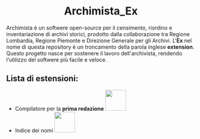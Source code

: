 <h1 align="center"> Archimista_Ex </h1>
<p>
  Archimista è un softwere open-source per il censimento, riordino e inventariazione di archivi storici, prodotto dalla collaborazione tra Regione Lombardia, Regione Piemonte e Direzione Generale per gli Archivi.
  L'<b>Ex</b> nel nome di questa repository è un troncamento della parola inglese <b>extension</b>.
  Questo progetto nasce per sostenere il lavoro dell'archivista, rendendo l'utilizzo del softwere più facile e veloce.
</p>
<h2>
  Lista di estensioni:
</h2>
<p>
<ul>
  <li> Compilatore per la <b>prima redazione</b>
    <a href="https://colab.research.google.com/github/GuerrSim96/Archimista_Ex/blob/main/estensioni/compilatore.ipynb">
      <img src="https://img.shields.io/badge/Provami!-ivory?logo=wikidata&logoColor=ivory&labelColor=burlywood" width="55px">
    </a>
  </li>
  <li> Indice dei nomi
      <img src="https://img.shields.io/badge/Prossimamente-ivory?logo=asblock&logoColor=ivory&labelColor=crimson" width="55px">
  </li>
</ul>
</p>
